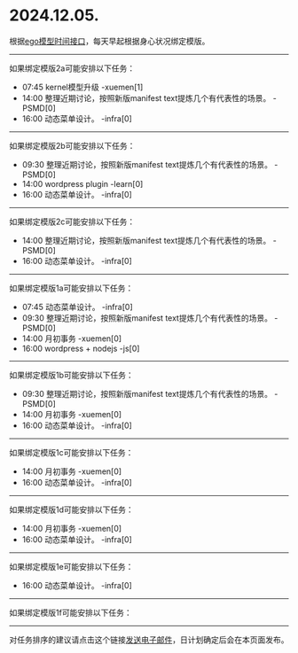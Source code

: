 # 2024.12.05.

根据[ego模型时间接口](https://gitee.com/hyg/blog/blob/master/timeflow.md)，每天早起根据身心状况绑定模版。

---
如果绑定模版2a可能安排以下任务：

- 07:45	kernel模型升级 -xuemen[1]
- 14:00	整理近期讨论，按照新版manifest text提炼几个有代表性的场景。 -PSMD[0]
- 16:00	动态菜单设计。 -infra[0]

---
如果绑定模版2b可能安排以下任务：

- 09:30	整理近期讨论，按照新版manifest text提炼几个有代表性的场景。 -PSMD[0]
- 14:00	wordpress plugin -learn[0]
- 16:00	动态菜单设计。 -infra[0]

---
如果绑定模版2c可能安排以下任务：

- 14:00	整理近期讨论，按照新版manifest text提炼几个有代表性的场景。 -PSMD[0]
- 16:00	动态菜单设计。 -infra[0]

---
如果绑定模版1a可能安排以下任务：

- 07:45	动态菜单设计。 -infra[0]
- 09:30	整理近期讨论，按照新版manifest text提炼几个有代表性的场景。 -PSMD[0]
- 14:00	月初事务 -xuemen[0]
- 16:00	wordpress + nodejs -js[0]

---
如果绑定模版1b可能安排以下任务：

- 09:30	整理近期讨论，按照新版manifest text提炼几个有代表性的场景。 -PSMD[0]
- 14:00	月初事务 -xuemen[0]
- 16:00	动态菜单设计。 -infra[0]

---
如果绑定模版1c可能安排以下任务：

- 14:00	月初事务 -xuemen[0]
- 16:00	动态菜单设计。 -infra[0]

---
如果绑定模版1d可能安排以下任务：

- 14:00	月初事务 -xuemen[0]
- 16:00	动态菜单设计。 -infra[0]

---
如果绑定模版1e可能安排以下任务：

- 16:00	动态菜单设计。 -infra[0]

---
如果绑定模版1f可能安排以下任务：


---
对任务排序的建议请点击这个链接<a href="mailto:huangyg@mars22.com?subject=关于2024.12.05.任务排序的建议&body=date: 2024.12.05.%0D%0Afile: ../../blog/release/time/d.20241205.md%0D%0A---请勿修改邮件主题及以上内容---%0D%0A">发送电子邮件</a>，日计划确定后会在本页面发布。